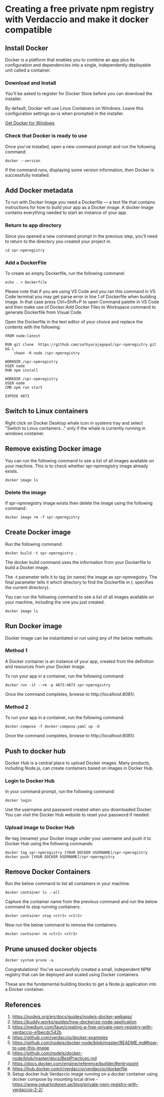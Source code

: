 # Creating a free private npm registry with Verdaccio and make it docker compatible

## Install Docker

Docker is a platform that enables you to combine an app plus its configuration and dependencies into a single, independently deployable unit called a container.

### Download and Install

You'll be asked to register for Docker Store before you can download the installer.

By default, Docker will use Linux Containers on Windows. Leave this configuration settings as-is when prompted in the installer.

[Get Docker for Windows](https://hub.docker.com/editions/community/docker-ce-desktop-windows)

### Check that Docker is ready to use

Once you've installed, open a new command prompt and run the following command:

    docker --version

If the command runs, displaying some version information, then Docker is successfully installed.

## Add Docker metadata

To run with Docker Image you need a Dockerfile — a text file that contains instructions for how to build your app as a Docker image. A docker image contains everything needed to start an instance of your app.

### Return to app directory

Since you opened a new command prompt in the previous step, you'll need to return to the directory you created your project in.

    cd spr-npmregistry

### Add a DockerFile

To create an empty Dockerfile, run the following command:

    echo . > Dockerfile

Please note that if you are using VS Code and you ran this command in VS Code terminal you may get parse error in line 1 of Dockerfile when building image. In that case press Ctrl+Shift+P to open Command palette in VS Code and then make use of Docker:Add Docker Files to Workspace command to generate Dockerfile from Visual Code.

Open the Dockerfile in the text editor of your choice and replace the contents with the following:

    FROM node:latest

    RUN git clone  https://github.com/sathyarajagopal/spr-npmregistry.git && \
        chown -R node /spr-npmregistry

    WORKDIR /spr-npmregistry
    USER node 
    RUN npm install

    WORKDIR /spr-npmregistry
    USER node
    CMD npm run start

    EXPOSE 4873

## Switch to Linux containers

Right click on Docker Desktop whale icon in systems tray and select "Switch to Linux containers..." only if the whale is currently running in windows container.

## Remove existing Docker image

You can run the following command to see a list of all images available on your machine. This is to check whether spr-npmregistry image already exists.

    docker image ls

### Delete the image

If spr-npmregistry image exists then delete the image using the following command:

    docker image rm -f spr-npmregistry

## Create Docker image

Run the following command:

    docker build -t spr-npmregistry .

The docker build command uses the information from your Dockerfile to build a Docker image.

The -t parameter tells it to tag (or name) the image as spr-npmregistry.
The final parameter tells it which directory to find the Dockerfile in (. specifies the current directory).

You can run the following command to see a list of all images available on your machine, including the one you just created.

    docker image ls

## Run Docker image

Docker image can be instantiated or run using any of the below methods:

### Method 1

A Docker container is an instance of your app, created from the definition and resources from your Docker image.

To run your app in a container, run the following command:

    docker run -it --rm -p 4873:4873 spr-npmregistry

Once the command completes, browse to http://localhost:8081/.

### Method 2

To run your app in a container, run the following command:

    docker-compose -f docker-compose.yaml up -d

Once the command completes, browse to http://localhost:8081/.

## Push to docker hub

Docker Hub is a central place to upload Docker images. Many products, including Node.js, can create containers based on images in Docker Hub.

### Login to Docker Hub

In your command prompt, run the following command:

    docker login

Use the username and password created when you downloaded Docker. You can visit the Docker Hub website to reset your password if needed.

### Upload image to Docker Hub

Re-tag (rename) your Docker image under your username and push it to Docker Hub using the following commands:

    docker tag spr-npmregistry [YOUR DOCKER USERNAME]/spr-npmregistry
    docker push [YOUR DOCKER USERNAME]/spr-npmregistry

## Remove Docker Containers

Run the below command to list all containers in your machine.

    docker container ls --all

Capture the container name from the previous command and run the below command to stop running containers.

    docker container stop <ctr1> <ctr2>

Now run the below command to remove the containers.

    docker container rm <ctr1> <ctr2>

## Prune unused docker objects

    docker system prune -a

Congratulations! You've successfully created a small, independent NPM registry that can be deployed and scaled using Docker containers.

These are the fundamental building blocks to get a Node.js application into a Docker container.

## References

1. https://nodejs.org/en/docs/guides/nodejs-docker-webapp/
2. https://buddy.works/guides/how-dockerize-node-application
3. https://medium.com/faun/creating-a-free-private-npm-registry-with-verdaccio-e1becdc542b
4. https://github.com/verdaccio/docker-examples
5. https://github.com/nodejs/docker-node/blob/master/README.md#how-to-use-this-image
6. https://github.com/nodejs/docker-node/blob/master/docs/BestPractices.md
7. https://docs.docker.com/engine/reference/builder/#entrypoint
8. https://hub.docker.com/r/verdaccio/verdaccio/dockerfile
9. Setup docker hub Verdaccio image running on a docker container using docker compose by mounting local drive - https://www.oskarlindgren.se/blog/private-npm-registry-with-verdaccio-2-2/